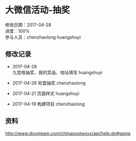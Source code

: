 # 大微信活动-抽奖
修改日期：2017-04-28  
进度：100%  
参与人员：chenzhaolong huangshuyi

## 修改记录 
- 2017-04-28   
九宫格抽奖、我的奖品、地址填写 huangshuyi   

- 2017-04-26
轮盘抽奖 chenzhaolong

- 2017-04-21
页面样式 huangshuyi

- 2017-04-19
构建项目 chenzhaolong


## 资料
http://www.doyoteam.com/chinapostwxyx/api/help.do#game
